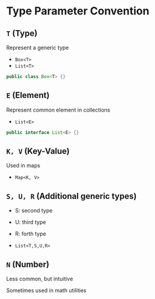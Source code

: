 # Type Parameter Convention

## `T` (Type)

Represent a generic type

- `Box<T>`
- `List<T>`

```java
public class Box<T> {}
```

## `E` (Element)

Represent common element in collections

- `List<E>`

```java
public interface List<E> {}
```

## `K, V` (Key-Value)

Used in maps

- `Map<K, V>`

## `S, U, R` (Additional generic types)

- S: second type
- U: third type
- R: forth type

- `List<T,S,U,R>`

## `N` (Number)

Less common, but intuitive

Sometimes used in math utilities

